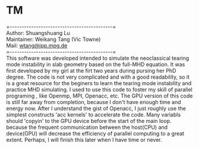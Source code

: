 ﻿# TM
=-------------------------------------------=  
 Author: Shuangshuang Lu  
 Maintainer: Weikang Tang (Vic Towne)   
 Mail: wtang@ipp.mpg.de  
=-------------------------------------------=   
This software was developed intended to simulate the neoclassical tearing mode instability in slab geometry based on the full-MHD equation. It was first developed by my girl at the firt two years during pursing her PhD degree. The code is not very complicated and with a good readability, so it is a great resource for the beginers to learn the tearing mode instability and practice MHD simulating. I used to use this code to foster my skill of parallel programing , like Openmp, MPI, Openacc, etc. The GPU version of this code is still far away from completion, because I don't have enough time and energy now. After I understand the gist of Openacc, I just roughly use the simplest constructs 'acc kernels' to accelerate the code. Many variabls should 'copyin' to the GPU device before the start of the main loop. because the frequent communication between the host(CPU) and device(GPU) will decrease the efficiency of parallel computing to a great extent. Perhaps, I will finish this later when I have time or never.  
